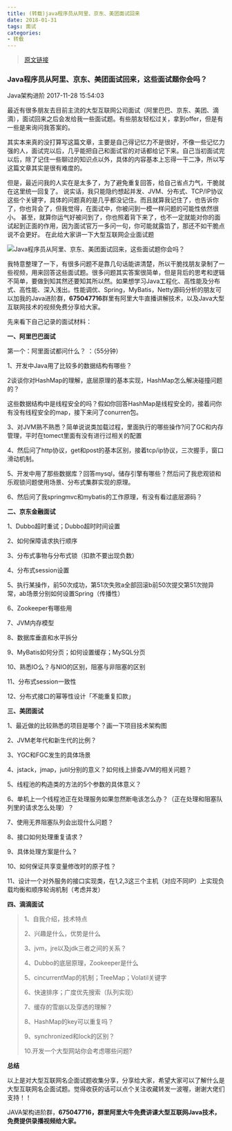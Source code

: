 ```yaml
---
title: (转载)java程序员从阿里、京东、美团面试回来
date: 2018-01-31
tags: 面试
categories:
- 转载
---
```


> [原文链接](https://www.toutiao.com/i6493370543717220877/)


### Java程序员从阿里、京东、美团面试回来，这些面试题你会吗？

Java架构进阶 2017-11-28 15:54:03

最近有很多朋友去目前主流的大型互联网公司面试（阿里巴巴、京东、美团、滴滴），面试回来之后会发给我一些面试题。有些朋友轻松过关，拿到offer，但是有一些是来询问我答案的。

其实本来真的没打算写这篇文章，主要是自己得记忆力不是很好，不像一些记忆力强的人，面试完以后，几乎能把自己和面试官的对话都给记下来。自己当初面试完以后，除了记住一些聊过的知识点以外，具体的内容基本上忘得一干二净，所以写这篇文章其实是很有难度的。

但是，最近问我的人实在是太多了，为了避免重复回答，给自己省点力气，干脆就在这里统一回复了。 说实话，我只能隐约想起并发、JVM、分布式、TCP/IP协议这些个关键字，具体的问题真的是几乎都没记住。而且就算我记住了，也告诉你了，你也背会了，但我觉得，在面试中，你被问到一模一样问题的可能性依然很小。 甚至，就算你运气好被问到了，你也照着背下来了，也不一定就能对你的面试起到正面的作用，因为面试官万一多问一句，你可能就露馅了，那还不如干脆点说不会更好。 在此给大家讲一下大型互联网企业面试题

![Java程序员从阿里、京东、美团面试回来，这些面试题你会吗？](http://p3.pstatp.com/large/47180000decc346c9d2f)

我特意整理了一下，有很多问题不是靠几句话能讲清楚，所以干脆找朋友录制了一些视频，用来回答这些面试题。很多问题其实答案很简单，但是背后的思考和逻辑不简单，要做到知其然还要知其所以然。如果想学习Java工程化、高性能及分布式、高性能、深入浅出。性能调优、Spring，MyBatis，Netty源码分析的朋友可以加我的Java进阶群，**675047716**群里有阿里大牛直播讲解技术，以及Java大型互联网技术的视频免费分享给大家。

先来看下自己记录的面试材料：
<!-- more -->

**一、阿里巴巴面试**

第一个：阿里面试都问什么？ ：（55分钟）

1、开发中Java用了比较多的数据结构有哪些？

2谈谈你对HashMap的理解，底层原理的基本实现，HashMap怎么解决碰撞问题的？

这些数据结构中是线程安全的吗？假如你回答HashMap是线程安全的，接着问你有没有线程安全的map，接下来问了conurren包。

3、对JVM熟不熟悉？简单说说类加载过程，里面执行的哪些操作?问了GC和内存管理，平时在tomect里面有没有进行过相关的配置

4、然后问了http协议，get和post的基本区别，接着tcp/ip协议，三次握手，窗口滑动机制。

5、开发中用了那些数据库？回答mysql，储存引擎有哪些？然后问了我悲观锁和乐观锁问题使用场景、分布式集群实现的原理。

6、然后问了我springmvc和mybatis的工作原理，有没有看过底层源码？

**二、京东金融面试**

1、Dubbo超时重试；Dubbo超时时间设置

2、如何保障请求执行顺序

3、分布式事物与分布式锁（扣款不要出现负数）

4、分布式session设置

5、执行某操作，前50次成功，第51次失败a全部回滚b前50次提交第51次抛异常，ab场景分别如何设置Spring（传播性）

6、Zookeeper有哪些用

7、JVM内存模型

8、数据库垂直和水平拆分

9、MyBatis如何分页；如何设置缓存；MySQL分页

10、熟悉IO么？与NIO的区别，阻塞与非阻塞的区别

11、分布式session一致性

12、分布式接口的幂等性设计「不能重复扣款」

**三、美团面试**

1、最近做的比较熟悉的项目是哪个？画一下项目技术架构图

2、JVM老年代和新生代的比例？

3、YGC和FGC发生的具体场景

4、jstack，jmap，jutil分别的意义？如何线上排查JVM的相关问题？

5、线程池的构造类的方法的5个参数的具体意义？

6、单机上一个线程池正在处理服务如果忽然断电该怎么办？（正在处理和阻塞队列里的请求怎么处理）？

7、使用无界阻塞队列会出现什么问题？

8、接口如何处理重复请求？

9、具体处理方案是什么？

10、如何保证共享变量修改时的原子性？

11、设计一个对外服务的接口实现类，在1,2,3这三个主机（对应不同IP）上实现负载均衡和顺序轮询机制（考虑并发）

**四、滴滴面试**

> 1、自我介绍，技术特点
>
> 2、兴趣是什么，优势是什么
>
> 3、jvm，jre以及jdk三者之间的关系？
>
> 4、Dubbo的底层原理，Zookeeper是什么
>
> 5、cincurrentMap的机制；TreeMap；Volatil关键字
>
> 6、快速排序；广度优先搜索（队列实现）
>
> 7、缓存的雪崩以及穿透的理解？
>
> 8、HashMap的key可以重复吗？
>
> 9、synchronized和lock的区别？
>
> 10.开发一个大型网站你会考虑哪些问题?

**总结**

以上是对大型互联网名企面试题收集分享，分享给大家，希望大家可以了解什么是大型互联网名企面试题。觉得收获的话可以点个关注收藏转发一波喔，谢谢大佬们支持！！

JAVA架构进阶群，**675047716，群里阿里大牛免费讲课大型互联网Java技术，免费提供录播视频给大家。**